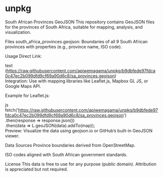 # unpkg

South African Provinces GeoJSON
This repository contains GeoJSON files for the provinces of South Africa, suitable for mapping, analysis, and visualization.

Files
south_africa_provinces.geojson: Boundaries of all 9 South African provinces with properties (e.g., province name, ISO code).

Usage
Direct Link:

text
(https://raw.githubusercontent.com/apiwemagama/unpkg/b9dbfede97fdca0c47ec2b099dfd9cf69a90d6c8/sa_provinces.geojson)  
Integration: Use with mapping libraries like Leaflet.js, Mapbox GL JS, or Google Maps API.

Example for Leaflet.js:

js
fetch('https://raw.githubusercontent.com/apiwemagama/unpkg/b9dbfede97fdca0c47ec2b099dfd9cf69a90d6c8/sa_provinces.geojson')  
  .then(response => response.json())  
  .then(data => L.geoJSON(data).addTo(map));  
Preview: Visualize the data using geojson.io or GitHub’s built-in GeoJSON viewer.

Data Sources
Province boundaries derived from OpenStreetMap.

ISO codes aligned with South African government standards.

License
This data is free to use for any purpose (public domain). Attribution is appreciated but not required.
